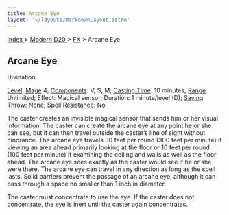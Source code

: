 ```yaml
---
title: Arcane Eye
layout: '~/layouts/MarkdownLayout.astro'
---
```


[ Index ](/) > [ Modern D20 ](/modern.d20.srd) > [FX](/modern.d20.srd/fx) > Arcane Eye

## Arcane Eye

Divination

[Level](/modern.d20.srd/fx/level):
[Mage](/modern.d20.srd/classes/advanced/mage) 4;
[Components](/modern.d20.srd/fx/components): V, S, M; [Casting Time](/modern.d20.srd/fx/casting.time): 10 minutes;
[Range](/modern.d20.srd/fx/range): Unlimited; Effect: Magical sensor;
Duration: 1 minute/level (D); [Saving Throw](/modern.d20.srd/basics/saving.throws): None; [Spell Resistance](/modern.d20.srd/special.abilities/spell.resistance): No

The caster creates an invisible magical sensor that sends him or her visual
information. The caster can create the arcane eye at any point he or she can
see, but it can then travel outside the caster’s line of sight without
hindrance. The arcane eye travels 30 feet per round (300 feet per minute) if
viewing an area ahead primarily looking at the floor or 10 feet per round (100
feet per minute) if examining the ceiling and walls as well as the floor
ahead. The arcane eye sees exactly as the caster would see if he or she were
there. The arcane eye can travel in any direction as long as the spell lasts.
Solid barriers prevent the passage of an arcane eye, although it can pass
through a space no smaller than 1 inch in diameter.

The caster must concentrate to use the eye. If the caster does not
concentrate, the eye is inert until the caster again concentrates.

